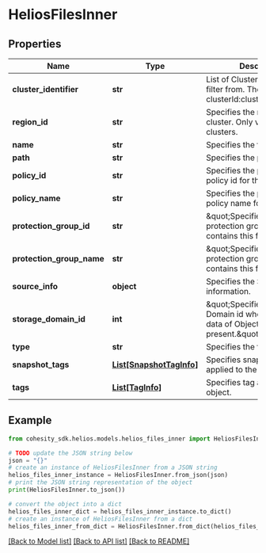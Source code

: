 # HeliosFilesInner


## Properties

Name | Type | Description | Notes
------------ | ------------- | ------------- | -------------
**cluster_identifier** | **str** | List of Clusters Identifiers to filter from. The format is clusterId:clusterIncarnationId. | [optional] 
**region_id** | **str** | Specifies the region id of the cluster. Only valid for DMaaS clusters. | [optional] 
**name** | **str** | Specifies the file name. | [optional] 
**path** | **str** | Specifies the path to this file. | [optional] 
**policy_id** | **str** | Specifies the protection policy id for this file. | [optional] 
**policy_name** | **str** | Specifies the protection policy name for this file. | [optional] 
**protection_group_id** | **str** | \&quot;Specifies the protection group id which contains this file.\&quot; | [optional] 
**protection_group_name** | **str** | \&quot;Specifies the protection group name which contains this file.\&quot; | [optional] 
**source_info** | **object** | Specifies the Source Object information. | [optional] 
**storage_domain_id** | **int** | \&quot;Specifies the Storage Domain id where the backup data of Object is present.\&quot; | [optional] 
**type** | **str** | Specifies the file type. | [optional] 
**snapshot_tags** | [**List[SnapshotTagInfo]**](SnapshotTagInfo.md) | Specifies snapshot tags applied to the object. | [optional] 
**tags** | [**List[TagInfo]**](TagInfo.md) | Specifies tag applied to the object. | [optional] 

## Example

```python
from cohesity_sdk.helios.models.helios_files_inner import HeliosFilesInner

# TODO update the JSON string below
json = "{}"
# create an instance of HeliosFilesInner from a JSON string
helios_files_inner_instance = HeliosFilesInner.from_json(json)
# print the JSON string representation of the object
print(HeliosFilesInner.to_json())

# convert the object into a dict
helios_files_inner_dict = helios_files_inner_instance.to_dict()
# create an instance of HeliosFilesInner from a dict
helios_files_inner_from_dict = HeliosFilesInner.from_dict(helios_files_inner_dict)
```
[[Back to Model list]](../README.md#documentation-for-models) [[Back to API list]](../README.md#documentation-for-api-endpoints) [[Back to README]](../README.md)


